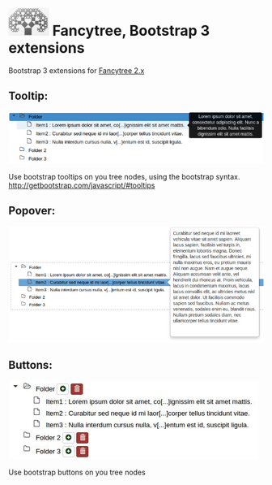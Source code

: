 # ![logo](doc/logo.png?raw=true) Fancytree, Bootstrap 3 extensions

Bootstrap 3 extensions for  [Fancytree 2.x](https://github.com/mar10/fancytree)

## Tooltip:
![sample](doc/fancytree-bsextension-tooltip.jpg?raw=true)

Use bootstrap tooltips on you tree nodes, using the bootstrap syntax.
http://getbootstrap.com/javascript/#tooltips


## Popover:
![sample](doc/fancytree-bsextension-popover.jpg?raw=true)


## Buttons:
![sample](doc/fancytree-bsextension-buttons.jpg?raw=true)

Use bootstrap buttons on you tree nodes
